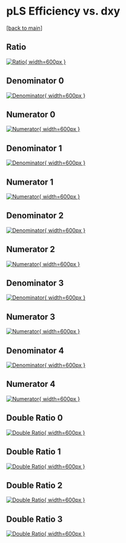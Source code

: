 # pLS Efficiency vs. dxy

[[back to main](./)]



## Ratio

[![Ratio](../mtv/var/pLS_xtr_13_0_eff_dxy.png){ width=600px }](../mtv/var/pLS_xtr_13_0_eff_dxy.pdf)

## Denominator 0

[![Denominator](../mtv/den/pLS_xtr_13_0_eff_dxy_den0.png){ width=600px }](../mtv/den/pLS_xtr_13_0_eff_dxy_den0.pdf)

## Numerator 0

[![Numerator](../mtv/num/pLS_xtr_13_0_eff_dxy_num0.png){ width=600px }](../mtv/num/pLS_xtr_13_0_eff_dxy_num0.pdf)

## Denominator 1

[![Denominator](../mtv/den/pLS_xtr_13_0_eff_dxy_den1.png){ width=600px }](../mtv/den/pLS_xtr_13_0_eff_dxy_den1.pdf)

## Numerator 1

[![Numerator](../mtv/num/pLS_xtr_13_0_eff_dxy_num1.png){ width=600px }](../mtv/num/pLS_xtr_13_0_eff_dxy_num1.pdf)

## Denominator 2

[![Denominator](../mtv/den/pLS_xtr_13_0_eff_dxy_den2.png){ width=600px }](../mtv/den/pLS_xtr_13_0_eff_dxy_den2.pdf)

## Numerator 2

[![Numerator](../mtv/num/pLS_xtr_13_0_eff_dxy_num2.png){ width=600px }](../mtv/num/pLS_xtr_13_0_eff_dxy_num2.pdf)

## Denominator 3

[![Denominator](../mtv/den/pLS_xtr_13_0_eff_dxy_den3.png){ width=600px }](../mtv/den/pLS_xtr_13_0_eff_dxy_den3.pdf)

## Numerator 3

[![Numerator](../mtv/num/pLS_xtr_13_0_eff_dxy_num3.png){ width=600px }](../mtv/num/pLS_xtr_13_0_eff_dxy_num3.pdf)

## Denominator 4

[![Denominator](../mtv/den/pLS_xtr_13_0_eff_dxy_den4.png){ width=600px }](../mtv/den/pLS_xtr_13_0_eff_dxy_den4.pdf)

## Numerator 4

[![Numerator](../mtv/num/pLS_xtr_13_0_eff_dxy_num4.png){ width=600px }](../mtv/num/pLS_xtr_13_0_eff_dxy_num4.pdf)

## Double Ratio 0

[![Double Ratio](../mtv/ratio/pLS_xtr_13_0_eff_dxy_ratio0.png){ width=600px }](../mtv/ratio/pLS_xtr_13_0_eff_dxy_ratio0.pdf)

## Double Ratio 1

[![Double Ratio](../mtv/ratio/pLS_xtr_13_0_eff_dxy_ratio1.png){ width=600px }](../mtv/ratio/pLS_xtr_13_0_eff_dxy_ratio1.pdf)

## Double Ratio 2

[![Double Ratio](../mtv/ratio/pLS_xtr_13_0_eff_dxy_ratio2.png){ width=600px }](../mtv/ratio/pLS_xtr_13_0_eff_dxy_ratio2.pdf)

## Double Ratio 3

[![Double Ratio](../mtv/ratio/pLS_xtr_13_0_eff_dxy_ratio3.png){ width=600px }](../mtv/ratio/pLS_xtr_13_0_eff_dxy_ratio3.pdf)

